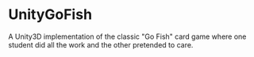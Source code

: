 # UnityGoFish
A Unity3D implementation of the classic "Go Fish" card game where one student did all the work and the other pretended to care.
